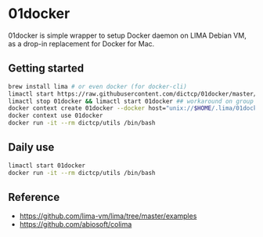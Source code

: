 # 01docker

01docker is simple wrapper to setup Docker daemon on LIMA Debian VM, as a drop-in replacement for Docker for Mac.

## Getting started
```bash
brew install lima # or even docker (for docker-cli)
limactl start https://raw.githubusercontent.com/dictcp/01docker/master/01docker.yaml --tty=false
limactl stop 01docker && limactl start 01docker ## workaround on group membership refresh issue
docker context create 01docker --docker host="unix://$HOME/.lima/01docker/sock/docker.sock"
docker context use 01docker
docker run -it --rm dictcp/utils /bin/bash
```

## Daily use
```bash
limactl start 01docker
docker run -it --rm dictcp/utils /bin/bash
```

## Reference
- https://github.com/lima-vm/lima/tree/master/examples
- https://github.com/abiosoft/colima
